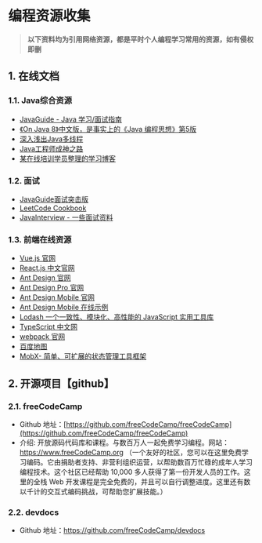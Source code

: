 # 编程资源收集

> **以下资料均为引用网络资源，都是平时个人编程学习常用的资源，如有侵权即删**

## 1. 在线文档

### 1.1. Java综合资源

- [JavaGuide - Java 学习/面试指南](https://snailclimb.gitee.io/javaguide/#/)
- [《On Java 8》中文版，是事实上的《Java 编程思想》第5版](https://lingcoder.gitee.io/onjava8/#/)
- [深入浅出Java多线程](http://concurrent.redspider.group/)
- [Java工程师成神之路](http://hollischuang.gitee.io/tobetopjavaer/#/)
- [某在线培训学员整理的学习博客](https://blog.csdn.net/l6108003)

### 1.2. 面试

- [JavaGuide面试突击版](https://snailclimb.gitee.io/javaguide-interview/#/)
- [LeetCode Cookbook](https://books.halfrost.com/leetcode/)
- [JavaInterview - 一些面试资料](https://github.com/OUYANGSIHAI/JavaInterview)

### 1.3. 前端在线资源

- [Vue.js 官网](https://cn.vuejs.org/)
- [React.js 中文官网](https://zh-hans.reactjs.org/)
- [Ant Design 官网](https://ant-design.gitee.io/index-cn)
- [Ant Design Pro 官网](https://ant-design-pro.gitee.io/index-cn)
- [Ant Design Mobile 官网](https://mobile.ant.design/index-cn)
- [Ant Design Mobile 在线示例](https://mobile.ant.design/kitchen-sink/)
- [Lodash 一个一致性、模块化、高性能的 JavaScript 实用工具库](https://www.lodashjs.com/)
- [TypeScript 中文网](https://www.tslang.cn/)
- [webpack 官网](https://www.webpackjs.com/)
- [百度地图](http://lbsyun.baidu.com/)
- [MobX- 简单、可扩展的状态管理工具框架](https://cn.mobx.js.org/)

## 2. 开源项目【github】

### 2.1. freeCodeCamp

- Github 地址：[https://github.com/freeCodeCamp/freeCodeCamp](https://github.com/freeCodeCamp/freeCodeCamp)
- 介绍: 开放源码代码库和课程。与数百万人一起免费学习编程。网站：https://www.freeCodeCamp.org （一个友好的社区，您可以在这里免费学习编码。它由捐助者支持、非营利组织运营，以帮助数百万忙碌的成年人学习编程技术。这个社区已经帮助 10,000 多人获得了第一份开发人员的工作。这里的全栈 Web 开发课程是完全免费的，并且可以自行调整进度。这里还有数以千计的交互式编码挑战，可帮助您扩展技能。）

### 2.2. devdocs

- Github 地址：https://github.com/freeCodeCamp/devdocs



